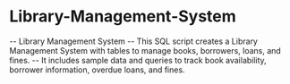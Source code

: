 # Library-Management-System
-- Library Management System -- This SQL script creates a Library Management System with tables to manage books, borrowers, loans, and fines. -- It includes sample data and queries to track book availability, borrower information, overdue loans, and fines.
